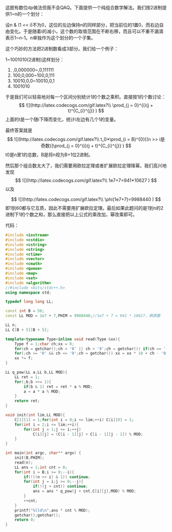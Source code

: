 这题有数位dp做法但我不会QAQ。下面提供一个纯组合数学解法。我们按2进制提供1~n的一个划分：

设n & (1 << i)不为0，这位的左边保持n的同样部分，把当前位的1置0，而右边自由变化。于是随着i的减小，这个数的取值范围在不断右移，而且可以不重不漏滴表示1~n-1。n单独作为这个划分的一个子集。

这个巧妙的方法把2进制数看成3部分。我们给一个例子：

1~1001010(2进制)这样划分：

1. ,0,000000~,0,111111
2. 100,0,000~100,0,111
3. 10010,0,0~10010,0,1
4. 1001010

于是我们可以轻易地对每一个区间分别统计1的个数之乘积。直接按1的个数讨论：
$$
![](http://latex.codecogs.com/gif.latex?\\ \prod_{j = 0}^{i}(j + t)^{C_{i}^{j}} )
$$
上面的t是一个随i下降而变化，统计i左边有几个1的变量。

最终答案就是
$$
![](http://latex.codecogs.com/gif.latex?\\ t_0*\prod_{i = B}^{0}[(n >> i是奇数)]\prod_{j = 0}^{i}(j + t)^{C_{i}^{j}} )
$$
t0是n里1的总数，B是将n视为B+1位2进制。

然后那个组合数太大了，我们需要用欧拉定理或者扩展欧拉定理降幂。我们高兴地发现
$$
![](http://latex.codecogs.com/gif.latex?\\ 1e7+7=941*10627 )
$$
以及


$$
![](http://latex.codecogs.com/gif.latex?\\ \phi(1e7+7)=9988440 )
$$
即1到60都与它互质，因此不需要用扩展欧拉定理。最后如果此题问的是1到n的2进制下1的个数之和，那么直接把以上公式的乘改加，幂改乘即可。

代码：

```c++
#include <iostream>
#include <cstdio>
#include <cstring>
#include <string>
#include <ctime>
#include <vector>
#include <cmath>
#include <queue>
#include <map>
#include <set>
#include <algorithm>
//#include <bits/stdc++.h>
using namespace std;

typedef long long LL;

const int B = 56;
const LL MOD = 1e7 + 7,PHIM = 9988440;//1e7 + 7 = 941 * 10627，俩质数

LL n;
LL C[B + 5][B + 5];

template<typename Type>inline void read(Type &xx){
    Type f = 1;char ch;xx = 0;
    for(ch = getchar();ch < '0' || ch > '9';ch = getchar()) if(ch == '-') f = -1;
    for(;ch >= '0' && ch <= '9';ch = getchar()) xx = xx * 10 + ch - '0';
    xx *= f;
}

LL q_pow(LL a,LL b,LL MOD){
    LL ret = 1;
    for(;b;b >>= 1){
        if(b & 1) ret = ret * a % MOD;
        a = a * a % MOD;
    }
    return ret;
}

void init(int lim,LL MOD){
    C[1][1] = 1;for(int i = 0;i <= lim;++i) C[i][0] = 1;
    for(int i = 2;i <= lim;++i){
        for(int j = 1;j <= i;++j)
            C[i][j] = (C[i - 1][j] + C[i - 1][j - 1]) % MOD;
    }
}

int main(int argc, char** argv) {
    init(B,PHIM);
    read(n);
    LL ans = 1;int cnt = 0;
    for(int i = B;i >= 0;--i){
        if(!((n >> i) & 1)) continue;
        for(int j = i;j >= 0;--j){
            if(!(j + cnt)) continue;
            ans = ans * q_pow(j + cnt,C[i][j],MOD) % MOD;
        }
        ++cnt;
    }
    printf("%lld\n",ans * cnt % MOD);
    getchar();getchar();
    return 0;
}
```

